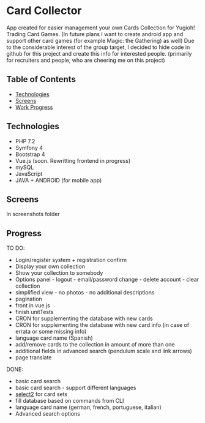 # Card Collector
App created for easier management your own Cards Collection for Yugioh! Trading Card Games. 
(In future plans I want to create android app and support other card games (for example Magic: the Gathering) as well) 
Due to the considerable interest of the group target, I decided to hide code in github for this project 
and create this info for interested people. 
(primarily for recruiters and people, who are cheering me on this project)

## Table of Contents
* [Technologies](#technologies)
* [Screens](#screens)
* [Work Progress](#progress)

## Technologies
* PHP 7.2
* Symfony 4
* Bootstrap 4
* Vue.js (soon. Rewritting frontend in progress)
* mySQL
* JavaScript
* JAVA + ANDROID (for mobile app)

## Screens
In screenshots folder

## Progress
TO DO:
* Login/register system + registration confirm
* Display your own collection
* Show your collection to somebody
* Options panel
        - logout
        - email/password change
        - delete account
        - clear collection
* simplified view 
        - no photos
        - no additional descriptions
* pagination
* front in vue.js
* finish unitTests
* CRON for supplementing the database with new cards
* CRON for supplementing the database with new card info (in case of errata or some missing info)
* language card name (Spanish)
* add/remove cards to the collection in amount of more than one
* additional fields in advanced search (pendulum scale and link arrows)
* page translate

DONE: 
* basic card search  
* basic card search - support different languages
* [select2] for card sets
* fill database based on commands from CLI
* language card name (german, french, portuguese, italian)
* Advanced search options


[select2]: https://select2.org/


